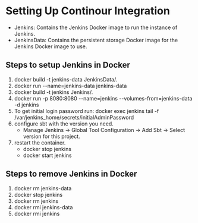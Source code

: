 # Setting Up Continour Integration
- Jenkins: Contains the Jenkins Docker image to run the instance of Jenkins. 
- JenkinsData: Contains the persistent storage Docker image for the Jenkins Docker image to use. 

## Steps to setup Jenkins in Docker
1. docker build -t jenkins-data JenkinsData/.
2. docker run --name=jenkins-data jenkins-data
3. docker build -t jenkins Jenkins/.
4. docker run -p 8080:8080 --name=jenkins --volumes-from=jenkins-data -d jenkins
5. To get initial login password run: docker exec jenkins tail -f /var/jenkins_home/secrets/initialAdminPassword 
6. configure sbt with the version you need. 
    - Manage Jenkins -> Global Tool Configuration -> Add Sbt -> Select version for this project.
7. restart the container. 
    - docker stop jenkins
    - docker start jenkins

## Steps to remove Jenkins in Docker
1. docker rm jenkins-data
2. docker stop jenkins
3. docker rm jenkins 
4. docker rmi jenkins-data
5. docker rmi jenkins 




